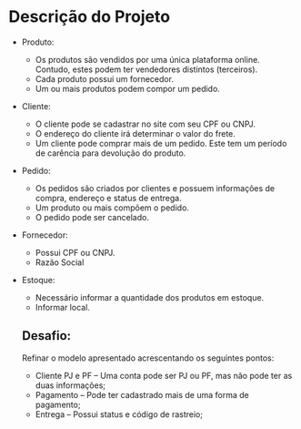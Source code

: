 # Descrição do Projeto

 - Produto:
    - Os produtos são vendidos por uma única plataforma online. Contudo, estes podem ter vendedores distintos (terceiros).
    - Cada produto possui um fornecedor.
    - Um ou mais produtos podem compor um pedido.

 - Cliente:
    - O cliente pode se cadastrar no site com seu CPF ou CNPJ.
    - O endereço do cliente irá determinar o valor do frete.
    - Um cliente pode comprar mais de um pedido. Este tem um período de carência para devolução do produto.

 - Pedido:
    - Os pedidos são criados por clientes e possuem informações de compra, endereço e status de entrega.
    - Um produto ou mais compõem o pedido.
    - O pedido pode ser cancelado.

 - Fornecedor:
    - Possui CPF ou CNPJ.
    - Razão Social

 - Estoque:
    - Necessário informar a quantidade dos produtos em estoque.
    - Informar local.
  
    ## Desafio:
     Refinar o modelo apresentado acrescentando os seguintes pontos:
     - Cliente PJ e PF – Uma conta pode ser PJ ou PF, mas não pode ter as duas informações;
     - Pagamento – Pode ter cadastrado mais de uma forma de pagamento;
     - Entrega – Possui status e código de rastreio;
